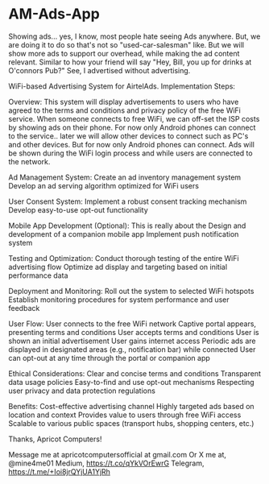 # AM-Ads-App
Showing ads... yes, I know, most people hate seeing Ads anywhere. But, we are doing it to do so that's not so "used-car-salesman" like. But we will show more ads to support our overhead, while making the ad content relevant. Similar to how your friend will say "Hey, Bill, you up for drinks at O'connors Pub?" See, I advertised without advertising.

WiFi-based Advertising System for AirtelAds.
Implementation Steps: 

Overview: 
This system will display advertisements to users who have agreed to the terms and conditions and privacy policy of the free WiFi service. When someone connects to free WiFi, we can off-set the ISP costs by showing ads on their phone. For now only Android phones can connect to the service.. later we will allow other devices to connect such as PC's and other devices. But for now only Android phones can connect. Ads will be shown during the WiFi login process and while users are connected to the network.

Ad Management System: 
Create an ad inventory management system
Develop an ad serving algorithm optimized for WiFi users

User Consent System: 
Implement a robust consent tracking mechanism
Develop easy-to-use opt-out functionality

Mobile App Development (Optional): 
This is really about the Design and development of a companion mobile app
Implement push notification system

Testing and Optimization: 
Conduct thorough testing of the entire WiFi advertising flow
Optimize ad display and targeting based on initial performance data

Deployment and Monitoring: 
Roll out the system to selected WiFi hotspots
Establish monitoring procedures for system performance and user feedback

User Flow: 
User connects to the free WiFi network
Captive portal appears, presenting terms and conditions
User accepts terms and conditions
User is shown an initial advertisement
User gains internet access
Periodic ads are displayed in designated areas (e.g., notification bar) while connected
User can opt-out at any time through the portal or companion app

Ethical Considerations: 
Clear and concise terms and conditions
Transparent data usage policies
Easy-to-find and use opt-out mechanisms
Respecting user privacy and data protection regulations

Benefits: 
Cost-effective advertising channel
Highly targeted ads based on location and context
Provides value to users through free WiFi access
Scalable to various public spaces (transport hubs, shopping centers, etc.)


Thanks, Apricot Computers!

Message me at apricotcomputersofficial at gmail.com
Or X me at, @mine4me01
Medium, https://t.co/qYkVOrEwrG
Telegram, https://t.me/+Ioi8jrQYjUA1YjRh
